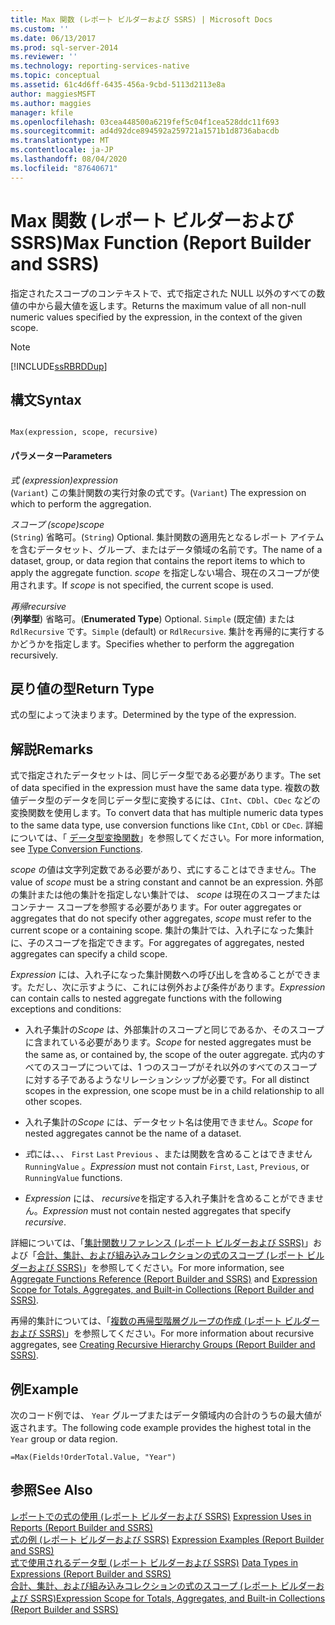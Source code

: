 ```yaml
---
title: Max 関数 (レポート ビルダーおよび SSRS) | Microsoft Docs
ms.custom: ''
ms.date: 06/13/2017
ms.prod: sql-server-2014
ms.reviewer: ''
ms.technology: reporting-services-native
ms.topic: conceptual
ms.assetid: 61c4d6ff-6435-456a-9cbd-5113d2113e8a
author: maggiesMSFT
ms.author: maggies
manager: kfile
ms.openlocfilehash: 03cea448500a6219fef5c04f1cea528ddc11f693
ms.sourcegitcommit: ad4d92dce894592a259721a1571b1d8736abacdb
ms.translationtype: MT
ms.contentlocale: ja-JP
ms.lasthandoff: 08/04/2020
ms.locfileid: "87640671"
---
```

# <a name="max-function-report-builder-and-ssrs"></a><span data-ttu-id="b868e-102">Max 関数 (レポート ビルダーおよび SSRS)</span><span class="sxs-lookup"><span data-stu-id="b868e-102">Max Function (Report Builder and SSRS)</span></span>
  <span data-ttu-id="b868e-103">指定されたスコープのコンテキストで、式で指定された NULL 以外のすべての数値の中から最大値を返します。</span><span class="sxs-lookup"><span data-stu-id="b868e-103">Returns the maximum value of all non-null numeric values specified by the expression, in the context of the given scope.</span></span>  
  
> [!NOTE]  
>  [!INCLUDE[ssRBRDDup](../../includes/ssrbrddup-md.md)]  
  
## <a name="syntax"></a><span data-ttu-id="b868e-104">構文</span><span class="sxs-lookup"><span data-stu-id="b868e-104">Syntax</span></span>  
  
```  
  
Max(expression, scope, recursive)  
```  
  
#### <a name="parameters"></a><span data-ttu-id="b868e-105">パラメーター</span><span class="sxs-lookup"><span data-stu-id="b868e-105">Parameters</span></span>  
 <span data-ttu-id="b868e-106">*式 (expression)*</span><span class="sxs-lookup"><span data-stu-id="b868e-106">*expression*</span></span>  
 <span data-ttu-id="b868e-107">(`Variant`) この集計関数の実行対象の式です。</span><span class="sxs-lookup"><span data-stu-id="b868e-107">(`Variant`) The expression on which to perform the aggregation.</span></span>  
  
 <span data-ttu-id="b868e-108">*スコープ (scope)*</span><span class="sxs-lookup"><span data-stu-id="b868e-108">*scope*</span></span>  
 <span data-ttu-id="b868e-109">(`String`) 省略可。</span><span class="sxs-lookup"><span data-stu-id="b868e-109">(`String`) Optional.</span></span> <span data-ttu-id="b868e-110">集計関数の適用先となるレポート アイテムを含むデータセット、グループ、またはデータ領域の名前です。</span><span class="sxs-lookup"><span data-stu-id="b868e-110">The name of a dataset, group, or data region that contains the report items to which to apply the aggregate function.</span></span> <span data-ttu-id="b868e-111">*scope* を指定しない場合、現在のスコープが使用されます。</span><span class="sxs-lookup"><span data-stu-id="b868e-111">If *scope* is not specified, the current scope is used.</span></span>  
  
 <span data-ttu-id="b868e-112">*再帰*</span><span class="sxs-lookup"><span data-stu-id="b868e-112">*recursive*</span></span>  
 <span data-ttu-id="b868e-113">(**列挙型**) 省略可。</span><span class="sxs-lookup"><span data-stu-id="b868e-113">(**Enumerated Type**) Optional.</span></span> <span data-ttu-id="b868e-114">`Simple` (既定値) または `RdlRecursive` です。</span><span class="sxs-lookup"><span data-stu-id="b868e-114">`Simple` (default) or `RdlRecursive`.</span></span> <span data-ttu-id="b868e-115">集計を再帰的に実行するかどうかを指定します。</span><span class="sxs-lookup"><span data-stu-id="b868e-115">Specifies whether to perform the aggregation recursively.</span></span>  
  
## <a name="return-type"></a><span data-ttu-id="b868e-116">戻り値の型</span><span class="sxs-lookup"><span data-stu-id="b868e-116">Return Type</span></span>  
 <span data-ttu-id="b868e-117">式の型によって決まります。</span><span class="sxs-lookup"><span data-stu-id="b868e-117">Determined by the type of the expression.</span></span>  
  
## <a name="remarks"></a><span data-ttu-id="b868e-118">解説</span><span class="sxs-lookup"><span data-stu-id="b868e-118">Remarks</span></span>  
 <span data-ttu-id="b868e-119">式で指定されたデータセットは、同じデータ型である必要があります。</span><span class="sxs-lookup"><span data-stu-id="b868e-119">The set of data specified in the expression must have the same data type.</span></span> <span data-ttu-id="b868e-120">複数の数値データ型のデータを同じデータ型に変換するには、`CInt`、`CDbl`、`CDec` などの変換関数を使用します。</span><span class="sxs-lookup"><span data-stu-id="b868e-120">To convert data that has multiple numeric data types to the same data type, use conversion functions like `CInt`, `CDbl` or `CDec`.</span></span> <span data-ttu-id="b868e-121">詳細については、「 [データ型変換関数](https://go.microsoft.com/fwlink/?LinkId=96142)」を参照してください。</span><span class="sxs-lookup"><span data-stu-id="b868e-121">For more information, see [Type Conversion Functions](https://go.microsoft.com/fwlink/?LinkId=96142).</span></span>  
  
 <span data-ttu-id="b868e-122">*scope* の値は文字列定数である必要があり、式にすることはできません。</span><span class="sxs-lookup"><span data-stu-id="b868e-122">The value of *scope* must be a string constant and cannot be an expression.</span></span> <span data-ttu-id="b868e-123">外部の集計または他の集計を指定しない集計では、 *scope* は現在のスコープまたはコンテナー スコープを参照する必要があります。</span><span class="sxs-lookup"><span data-stu-id="b868e-123">For outer aggregates or aggregates that do not specify other aggregates, *scope* must refer to the current scope or a containing scope.</span></span> <span data-ttu-id="b868e-124">集計の集計では、入れ子になった集計に、子のスコープを指定できます。</span><span class="sxs-lookup"><span data-stu-id="b868e-124">For aggregates of aggregates, nested aggregates can specify a child scope.</span></span>  
  
 <span data-ttu-id="b868e-125">*Expression* には、入れ子になった集計関数への呼び出しを含めることができます。ただし、次に示すように、これには例外および条件があります。</span><span class="sxs-lookup"><span data-stu-id="b868e-125">*Expression* can contain calls to nested aggregate functions with the following exceptions and conditions:</span></span>  
  
-   <span data-ttu-id="b868e-126">入れ子集計の*Scope* は、外部集計のスコープと同じであるか、そのスコープに含まれている必要があります。</span><span class="sxs-lookup"><span data-stu-id="b868e-126">*Scope* for nested aggregates must be the same as, or contained by, the scope of the outer aggregate.</span></span> <span data-ttu-id="b868e-127">式内のすべてのスコープについては、1 つのスコープがそれ以外のすべてのスコープに対する子であるようなリレーションシップが必要です。</span><span class="sxs-lookup"><span data-stu-id="b868e-127">For all distinct scopes in the expression, one scope must be in a child relationship to all other scopes.</span></span>  
  
-   <span data-ttu-id="b868e-128">入れ子集計の*Scope* には、データセット名は使用できません。</span><span class="sxs-lookup"><span data-stu-id="b868e-128">*Scope* for nested aggregates cannot be the name of a dataset.</span></span>  
  
-   <span data-ttu-id="b868e-129">*式*には、、、 `First` `Last` `Previous` 、または関数を含めることはできません `RunningValue` 。</span><span class="sxs-lookup"><span data-stu-id="b868e-129">*Expression* must not contain `First`, `Last`, `Previous`, or `RunningValue` functions.</span></span>  
  
-   <span data-ttu-id="b868e-130">*Expression* には、 *recursive*を指定する入れ子集計を含めることができません。</span><span class="sxs-lookup"><span data-stu-id="b868e-130">*Expression* must not contain nested aggregates that specify *recursive*.</span></span>  
  
 <span data-ttu-id="b868e-131">詳細については、「[集計関数リファレンス &#40;レポート ビルダーおよび SSRS&#41;](report-builder-functions-aggregate-functions-reference.md)」および「[合計、集計、および組み込みコレクションの式のスコープ &#40;レポート ビルダーおよび SSRS&#41;](expression-scope-for-totals-aggregates-and-built-in-collections.md)」を参照してください。</span><span class="sxs-lookup"><span data-stu-id="b868e-131">For more information, see [Aggregate Functions Reference &#40;Report Builder and SSRS&#41;](report-builder-functions-aggregate-functions-reference.md) and [Expression Scope for Totals, Aggregates, and Built-in Collections &#40;Report Builder and SSRS&#41;](expression-scope-for-totals-aggregates-and-built-in-collections.md).</span></span>  
  
 <span data-ttu-id="b868e-132">再帰的集計については、「[複数の再帰型階層グループの作成 &#40;レポート ビルダーおよび SSRS&#41;](creating-recursive-hierarchy-groups-report-builder-and-ssrs.md)」を参照してください。</span><span class="sxs-lookup"><span data-stu-id="b868e-132">For more information about recursive aggregates, see [Creating Recursive Hierarchy Groups &#40;Report Builder and SSRS&#41;](creating-recursive-hierarchy-groups-report-builder-and-ssrs.md).</span></span>  
  
## <a name="example"></a><span data-ttu-id="b868e-133">例</span><span class="sxs-lookup"><span data-stu-id="b868e-133">Example</span></span>  
 <span data-ttu-id="b868e-134">次のコード例では、 `Year` グループまたはデータ領域内の合計のうちの最大値が返されます。</span><span class="sxs-lookup"><span data-stu-id="b868e-134">The following code example provides the highest total in the `Year` group or data region.</span></span>  
  
```  
=Max(Fields!OrderTotal.Value, "Year")  
```  
  
## <a name="see-also"></a><span data-ttu-id="b868e-135">参照</span><span class="sxs-lookup"><span data-stu-id="b868e-135">See Also</span></span>  
 <span data-ttu-id="b868e-136">[レポートでの式の使用 (レポート ビルダーおよび SSRS)](expression-uses-in-reports-report-builder-and-ssrs.md) </span><span class="sxs-lookup"><span data-stu-id="b868e-136">[Expression Uses in Reports &#40;Report Builder and SSRS&#41;](expression-uses-in-reports-report-builder-and-ssrs.md) </span></span>  
 <span data-ttu-id="b868e-137">[式の例 (レポート ビルダーおよび SSRS)](expression-examples-report-builder-and-ssrs.md) </span><span class="sxs-lookup"><span data-stu-id="b868e-137">[Expression Examples &#40;Report Builder and SSRS&#41;](expression-examples-report-builder-and-ssrs.md) </span></span>  
 <span data-ttu-id="b868e-138">[式で使用されるデータ型 &#40;レポート ビルダーおよび SSRS&#41;](expressions-report-builder-and-ssrs.md) </span><span class="sxs-lookup"><span data-stu-id="b868e-138">[Data Types in Expressions &#40;Report Builder and SSRS&#41;](expressions-report-builder-and-ssrs.md) </span></span>  
 [<span data-ttu-id="b868e-139">合計、集計、および組み込みコレクションの式のスコープ (レポート ビルダーおよび SSRS)</span><span class="sxs-lookup"><span data-stu-id="b868e-139">Expression Scope for Totals, Aggregates, and Built-in Collections &#40;Report Builder and SSRS&#41;</span></span>](expression-scope-for-totals-aggregates-and-built-in-collections.md)  
  
  
